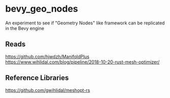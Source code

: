 # bevy_geo_nodes
An experiment to see if "Geometry Nodes" like framework can be replicated in the Bevy engine


## Reads
https://github.com/hjwdzh/ManifoldPlus
https://www.wihlidal.com/blog/pipeline/2018-10-20-rust-mesh-optimizer/

## Reference Libraries
https://github.com/gwihlidal/meshopt-rs